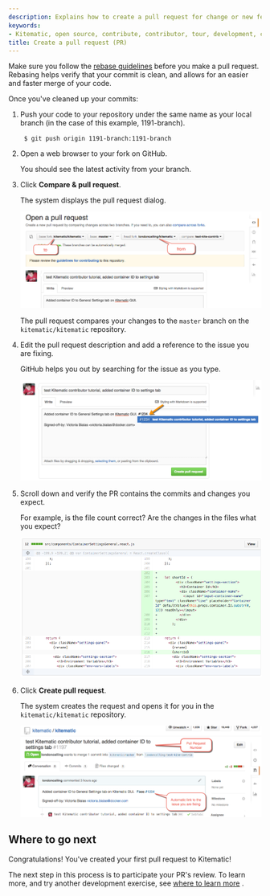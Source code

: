 ```yaml
---
description: Explains how to create a pull request for change or new feature
keywords:
- Kitematic, open source, contribute, contributor, tour, development, contribute, pull request, review, workflow, beginner, squash,  commit
title: Create a pull request (PR)
---
```


Make sure you follow the [rebase
guidelines](/opensource/workflow/create-pr/#rebase-your-branch) before you make
a pull request. Rebasing helps verify that your commit is clean, and allows for
an easier and faster merge of your code.

Once you've cleaned up your commits:

1. Push your code to your repository under the same name as your local branch (in the case of this example, 1191-branch).

        $ git push origin 1191-branch:1191-branch

2. Open a web browser to your fork on GitHub.

    You should see the latest activity from your branch.

3. Click **Compare & pull request**.

    The system displays the pull request dialog.

    ![Pull Request dialog](images/pr_compare.png)

    The pull request compares your changes to the `master` branch on the
    `kitematic/kitematic` repository.

4. Edit the pull request description and add a reference to the issue you are fixing.

    GitHub helps you out by searching for the issue as you type.

    ![Fixes issue](images/pr_describe_issue.png)

5. Scroll down and verify the PR contains the commits and changes you expect.

    For example, is the file count correct? Are the changes in the files what
    you expect?

    ![Commits](images/pr_commits_expected.png)

6. Click **Create pull request**.

    The system creates the request and opens it for you in the `kitematic/kitematic`
    repository.

    ![Pull request made](images/pr_pull_request_made.png)


## Where to go next

Congratulations! You've created your first pull request to Kitematic!

The next step in this process is to participate your PR's review. To learn more, and try another development exercise, see [where to learn more](next_steps.md) .

<!-- The next step in the process for this PR is learn how to <a href="http://docs.docker.com/project/review-pr/"
target=_blank">participate in your PR's
review </a>. -->
